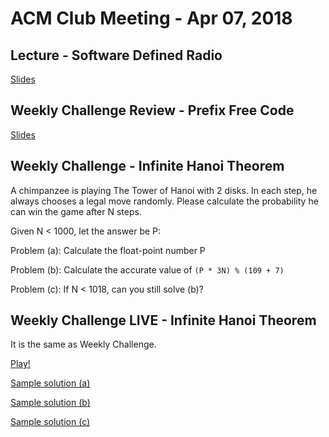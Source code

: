 ACM Club Meeting - Apr 07, 2018
===

Lecture - Software Defined Radio
---

[Slides](Software-Defined-Radio.pdf)

Weekly Challenge Review - Prefix Free Code
---

[Slides](Prefix-Free-Code.pdf)

Weekly Challenge - Infinite Hanoi Theorem
---

A chimpanzee is playing The Tower of Hanoi with 2 disks. In each step, he always chooses a legal move randomly. Please calculate the probability he can win the game after N steps.

Given N < 1000, let the answer be P:

Problem (a): Calculate the float-point number P

Problem (b): Calculate the accurate value of `(P * 3N) % (109 + 7)`

Problem (c): If N < 1018, can you still solve (b)?

Weekly Challenge LIVE - Infinite Hanoi Theorem
---

It is the same as Weekly Challenge.

[Play!](https://docs.google.com/forms/d/e/1FAIpQLSeJ1vUh5NO0mdcoStI5Ovu13CRdoU9mS1cAi_fv_O1DBB7aJQ/viewform)

[Sample solution (a)](Infinite-Hanoi-Theorem-Float.c)

[Sample solution (b)](Infinite-Hanoi-Theorem-Naive.c)

[Sample solution (c)](Infinite-Hanoi-Theorem.c)
